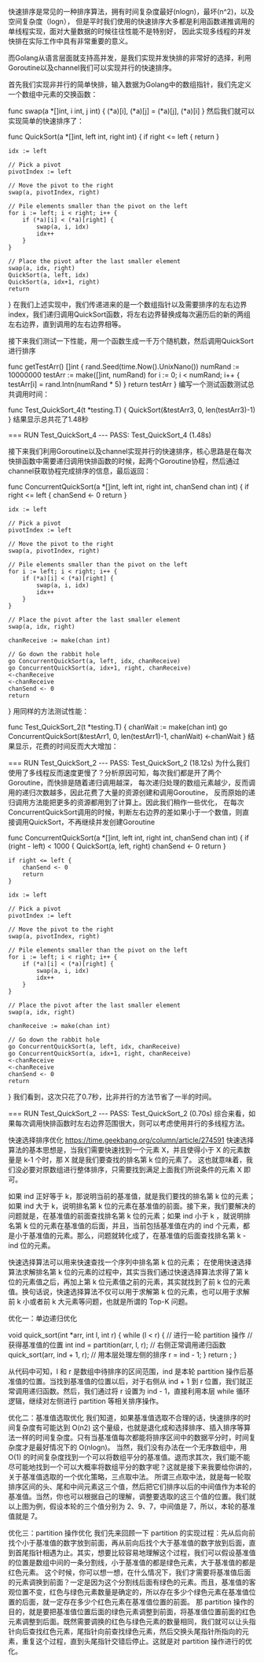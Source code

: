 
快速排序是常见的一种排序算法，拥有时间复杂度最好(nlogn)，最坏(n^2)，以及空间复杂度（logn），
但是平时我们使用的快速排序大多都是利用函数递推调用的单线程实现，面对大量数据的时候往往性能不是特别好，
因此实现多线程的并发快排在实际工作中具有非常重要的意义。

而Golang从语言层面就支持高并发，是我们实现并发快排的非常好的选择，利用Goroutine以及channel我们可以实现并行的快速排序。

首先我们实现非并行的简单快排，输入数据为Golang中的数组指针，我们先定义一个数组中元素的交换函数：

func swap(a *[]int, i int, j int) {
    (*a)[i], (*a)[j] = (*a)[j], (*a)[i]
}
然后我们就可以实现简单的快速排序了：

func QuickSort(a *[]int, left int, right int) {
    if right <= left {
        return
    }

    idx := left

    // Pick a pivot
    pivotIndex := left

    // Move the pivot to the right
    swap(a, pivotIndex, right)

    // Pile elements smaller than the pivot on the left
    for i := left; i < right; i++ {
        if (*a)[i] < (*a)[right] {
            swap(a, i, idx)
            idx++
        }
    }

    // Place the pivot after the last smaller element
    swap(a, idx, right)
    QuickSort(a, left, idx)
    QuickSort(a, idx+1, right)
    return
}
在我们上述实现中，我们传递进来的是一个数组指针以及需要排序的左右边界index，我们递归调用QuickSort函数，将左右边界替换成每次遍历后的新的两组左右边界，直到调用的左右边界相等。

接下来我们测试一下性能，用一个函数生成一千万个随机数，然后调用QuickSort进行排序

func getTestArr() []int {
    rand.Seed(time.Now().UnixNano())
    numRand := 10000000
    testArr := make([]int, numRand)
    for i := 0; i < numRand; i++ {
        testArr[i] = rand.Intn(numRand * 5)
    }
    return testArr
}
编写一个测试函数测试总共调用时间：

func Test_QuickSort_4(t *testing.T) {
    QuickSort(&testArr3, 0, len(testArr3)-1)
}
结果显示总共花了1.48秒

=== RUN   Test_QuickSort_4
--- PASS: Test_QuickSort_4 (1.48s)


接下来我们利用Goroutine以及channel实现并行的快速排序，核心思路是在每次快排函数中需要递归调用快排函数的时候，起两个Goroutine协程，然后通过channel获取协程完成排序的信息，最后返回：

func ConcurrentQuickSort(a *[]int, left int, right int, chanSend chan int) {
    if right <= left {
        chanSend <- 0
        return
    }

    idx := left

    // Pick a pivot
    pivotIndex := left

    // Move the pivot to the right
    swap(a, pivotIndex, right)

    // Pile elements smaller than the pivot on the left
    for i := left; i < right; i++ {
        if (*a)[i] < (*a)[right] {
            swap(a, i, idx)
            idx++
        }
    }

    // Place the pivot after the last smaller element
    swap(a, idx, right)

    chanReceive := make(chan int)

    // Go down the rabbit hole
    go ConcurrentQuickSort(a, left, idx, chanReceive)
    go ConcurrentQuickSort(a, idx+1, right, chanReceive)
    <-chanReceive
    <-chanReceive
    chanSend <- 0
    return
}
用同样的方法测试性能：

func Test_QuickSort_2(t *testing.T) {
    chanWait := make(chan int)
    go ConcurrentQuickSort(&testArr1, 0, len(testArr1)-1, chanWait)
    <-chanWait
}
结果显示，花费的时间反而大大增加：

=== RUN   Test_QuickSort_2
--- PASS: Test_QuickSort_2 (18.12s)
为什么我们使用了多线程反而速度更慢了？分析原因可知，每次我们都是开了两个Goroutine，而快排是随着递归调用越深，
每次递归处理的数组元素越少，反而调用的递归次数越多，因此花费了大量的资源创建和调用Goroutine，
反而原始的递归调用方法能把更多的资源都用到了计算上。因此我们稍作一些优化，
在每次ConcurrentQuickSort调用的时候，判断左右边界的差如果小于一个数值，则直接调用QuickSort，不再继续并发创建Goroutine

func ConcurrentQuickSort(a *[]int, left int, right int, chanSend chan int) {
    if (right - left) < 1000 {
        QuickSort(a, left, right)
        chanSend <- 0
        return
    }

    if right <= left {
        chanSend <- 0
        return
    }

    idx := left

    // Pick a pivot
    pivotIndex := left

    // Move the pivot to the right
    swap(a, pivotIndex, right)

    // Pile elements smaller than the pivot on the left
    for i := left; i < right; i++ {
        if (*a)[i] < (*a)[right] {
            swap(a, i, idx)
            idx++
        }
    }

    // Place the pivot after the last smaller element
    swap(a, idx, right)

    chanReceive := make(chan int)

    // Go down the rabbit hole
    go ConcurrentQuickSort(a, left, idx, chanReceive)
    go ConcurrentQuickSort(a, idx+1, right, chanReceive)
    <-chanReceive
    <-chanReceive
    chanSend <- 0
    return
}
我们看到，这次只花了0.7秒，比非并行的方法节省了一半的时间。

=== RUN   Test_QuickSort_2
--- PASS: Test_QuickSort_2 (0.70s)
综合来看，如果每次调用快排函数时左右边界范围很大，则可以考虑使用并行的多线程方法。


快速选择排序优化
https://time.geekbang.org/column/article/274591
快速选择算法的基本思想是，当我们需要快速找到一个元素 X，并且使得小于 X 的元素数量是 k-1 个时，那 X 就是我们要查找的排名第 k 位的元素了。
这也就意味着，我们没必要对原数组进行整体排序，只需要找到满足上面我们所说条件的元素 X 即可。

如果 ind 正好等于 k，那说明当前的基准值，就是我们要找的排名第 k 位的元素；如果 ind 大于 k，说明排名第 k 位的元素在基准值的前面。接下来，我们要解决的问题就是，在基准值的前面查找排名第 k 位的元素；如果 ind 小于 k ，就说明排名第 k 位的元素在基准值的后面，并且，当前包括基准值在内的 ind 个元素，都是小于基准值的元素。那么，问题就转化成了，在基准值的后面查找排名第 k - ind 位的元素。

快速选择算法可以用来快速查找一个序列中排名第 k 位的元素；
在使用快速选择算法求解排名第 k 位的元素的过程中，其实当我们通过快速选择算法求得了第 k 位的元素值之后，再加上第 k 位元素值之前的元素，其实就找到了前 k 位的元素值。换句话说，快速选择算法不仅可以用于求解第 k 位的元素，也可以用于求解前 k 小或者前 k 大元素等问题，也就是所谓的 Top-K 问题。

优化一：单边递归优化

void quick_sort(int *arr, int l, int r) {
    while (l < r) {
        // 进行一轮 partition 操作
        // 获得基准值的位置
        int ind = partition(arr, l, r);
        // 右侧正常调用递归函数
        quick_sort(arr, ind + 1, r);
        // 用本层处理左侧的排序
        r = ind - 1;
    }
    return ;
}

从代码中可知，l 和 r 是数组中待排序的区间范围，ind 是本轮 partition 操作后基准值的位置。当找到基准值的位置以后，对于右侧从 ind + 1 到 r 位置，我们就正常调用递归函数。然后，我们通过将 r 设置为 ind - 1，直接利用本层 while 循环逻辑，继续对左侧进行 partition 等相关排序操作。

优化二：基准值选取优化
我们知道，如果基准值选取不合理的话，快速排序的时间复杂度有可能达到 O(n2) 这个量级，也就是退化成和选择排序、插入排序等算法一样的时间复杂度。只有当基准值每次都能将排序区间中的数据平分时，时间复杂度才是最好情况下的 O(nlogn)。
当然，我们没有办法在一个无序数组中，用 O(1) 的时间复杂度找到一个可以将数组平分的基准值。退而求其次，我们能不能尽可能地找到一个可以大概率将数组平分的数字呢？这就是接下来我要给你讲的，关于基准值选取的一个优化策略，三点取中法。
所谓三点取中法，就是每一轮取排序区间的头、尾和中间元素这三个值，然后把它们排序以后的中间值作为本轮的基准值。当然，你也可以根据自己的理解，调整要选取的这三个值的位置。我们就以上图为例，假设本轮的三个值分别为 2、9、7，中间值是 7，所以，本轮的基准值就是 7。

优化三：partition 操作优化
我们先来回顾一下 partition 的实现过程：先从后向前找个小于基准值的数字放到前面，再从前向后找个大于基准值的数字放到后面，直到首尾指针相遇为止。其实，想要比较容易地理解这个过程，我们可以假设基准值的位置是数组中间的一条分割线，小于基准值的都是绿色元素，大于基准值的都是红色元素。
这个时候，你可以想一想，在什么情况下，我们才需要将基准值后面的元素调换到前面？一定是因为这个分割线后面有绿色的元素。而且，基准值的客观位置不变，红色与绿色元素数量是确定的，所以存在多少个绿色元素在基准值位置的后面，就一定存在多少个红色元素在基准值位置的前面。
那 partition 操作的目的，就是要把基准值位置后面的绿色元素调整到前面，将基准值位置前面的红色元素调整到后面。既然需要调换的红色与绿色元素的数量相同，我们就可以让头指针向后查找红色元素，尾指针向前查找绿色元素，然后交换头尾指针所指向的元素，重复这个过程，直到头尾指针交错后停止。这就是对 partition 操作进行的优化。